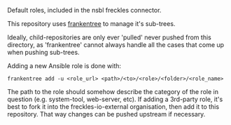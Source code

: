 Default roles, included in the nsbl freckles connector.

This repository uses [frankentree](https://gitlab.com/frkl/frankentree) to manage it's sub-trees.

Ideally, child-repositories are only ever 'pulled' never pushed from this directory, as 'frankentree' cannot always handle all the cases that come up when pushing sub-trees.


Adding a new Ansible role is done with:

    frankentree add -u <role_url> <path>/<to>/<role>/<folder>/<role_name>

The path to the role should somehow describe the category of the role in question (e.g. system-tool, web-server, etc). If adding a 3rd-party role, it's best to fork it into the freckles-io-external organisation, then add it to this repository. That way changes can be pushed upstream if necessary.
